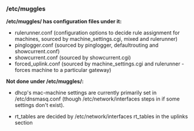 ### /etc/muggles ###

**/etc/muggles/ has configuration files under it:**

  * rulerunner.conf (configuration options to decide rule assignment for machines, sourced by machine\_settings.cgi, mixed and rulerunner)
  * pinglogger.conf (sourced by pinglogger, defaultrouting and showcurrent.conf)
  * showcurrent.conf (sourced by showcurrent.cgi)
  * forced\_uplink.conf (sourced by machine\_settings.cgi and rulerunner - forces machine to a particular gateway)

**Not done under /etc/muggles/:**

  * dhcp's mac-machine settings are currently primarily set in /etc/dnsmasq.conf (though /etc/network/interfaces steps in if some settings don't exist).

  * rt\_tables are decided by /etc/network/interfaces rt\_tables in the uplinks section